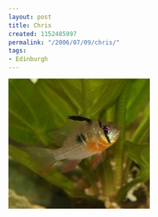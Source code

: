 ```yaml
---
layout: post
title: Chris
created: 1152485997
permalink: "/2006/07/09/chris/"
tags:
- Edinburgh
---
```


<img src="/image/images/IMG_1577_s.jpg"/>

